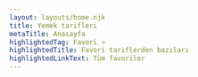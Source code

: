 ```yaml
---
layout: layouts/home.njk
title: Yemek tarifleri
metaTitle: Anasayfa
highlightedTag: Favori ⭐
highlightedTitle: Favori tariflerden bazıları
highlightedLinkText: Tüm favoriler
---
```

